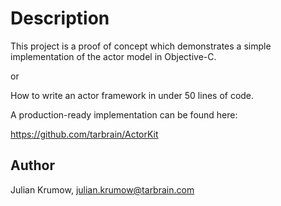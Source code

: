 # Description

This project is a proof of concept which demonstrates a simple implementation of the actor model in Objective-C.

or

How to write an actor framework in under 50 lines of code.

A production-ready implementation can be found here:

https://github.com/tarbrain/ActorKit

## Author

Julian Krumow, julian.krumow@tarbrain.com
